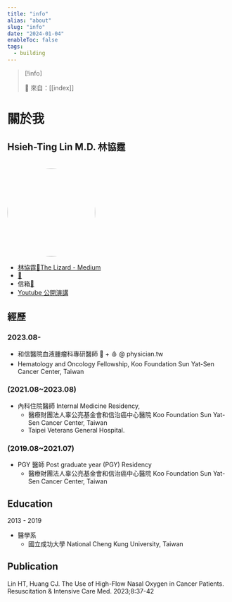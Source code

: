```yaml
---
title: "info"
alias: "about"
slug: "info"
date: "2024-01-04"
enableToc: false
tags:
  - building
---
```


> [!info]
>
> 🌱 來自：[[index]]

# 關於我

## Hsieh-Ting Lin M.D. 林協霆

<br><a href="https://www.facebook.com/htlin.lizard"><img src="https://i.imgur.com/fMpSKxb.jpg" alt="htlin" style="width: 200px; height: 200px; border-radius: 50%;"></a><br>

- [林協霆🦎The Lizard - Medium](https://medium.com/@htlin222)
- [🐙](github.com/htlin222)
- 信箱[📧](1izard@duck.com)
- [Youtube 公開演講](https://youtube.com/playlist?list=PLMlfpK7NQ7n02FVfB2ptrcOqKL9KjQdnA&si=jKVgR3E-Bgm1b_po)

## 經歷

### 2023.08-

- 和信醫院血液腫瘤科專研醫師 🦀 + 🩸 @ physician.tw
- Hematology and Oncology Fellowship, Koo Foundation Sun Yat-Sen Cancer Center, Taiwan

### (2021.08~2023.08)

- 內科住院醫師 Internal Medicine Residency,
  - 醫療財團法人辜公亮基金會和信治癌中心醫院 Koo Foundation Sun Yat-Sen Cancer Center, Taiwan
  - Taipei Veterans General Hospital.

### (2019.08~2021.07)

- PGY 醫師 Post graduate year (PGY) Residency
  - 醫療財團法人辜公亮基金會和信治癌中心醫院 Koo Foundation Sun Yat-Sen Cancer Center, Taiwan

## Education

2013 - 2019

- 醫學系
  - 國立成功大學 National Cheng Kung University, Taiwan

## Publication

Lin HT, Huang CJ. The Use of High-Flow Nasal Oxygen in Cancer Patients. Resuscitation & Intensive Care Med. 2023;8:37-42
